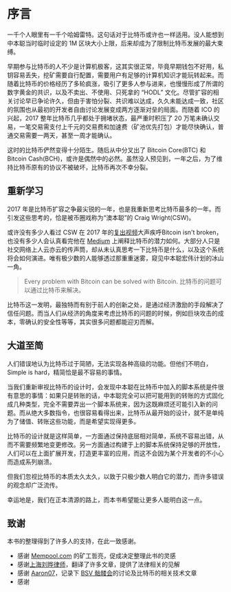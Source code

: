 # 序言

一千个人眼里有一千个哈姆雷特。这句话对于比特币或许也一样适用。没人能想到中本聪当时临时设定的 1M 区块大小上限，后来却成为了限制比特币发展的最大束缚。

早期参与比特币的人不少是计算机极客，这其实很正常，毕竟早期钱包不好用，私钥容易丢失，挖矿需要自行配置，需要用户有足够的计算机知识才能玩转起来。而随着比特币的价格经历了多轮疯涨，吸引了更多人参与进来，也慢慢形成了所谓的数字黄金的共识，以及不卖出、不使用、只死拿的 “HODL” 文化。尽管扩容的相关讨论早已争论许久，但由于害怕分裂、共识难以达成，久久未能达成一致，社区的氛围也从最初的开发者自由讨论发展变成两方逐渐对垒的局面。而随着 ICO 的兴起，2017 整年比特币几乎都处于拥堵状态，最严重时积压了 20 万笔未确认交易，一笔交易需支付上千元的交易费和加速费（矿池优先打包）才能尽快确认，普通交易需要一两天，甚至一周才能确认。

这时的比特币俨然变得十分陌生。随后从中分叉出了 Bitcoin Core(BTC) 和 Bitcoin Cash(BCH)，或许是偶然中的必然。虽然没人预见到，一年之后，为了维持比特币原有的协议不被破坏，比特币再次不幸分裂。



## 重新学习

2017 年是比特币扩容之争最尖锐的一年，也是我重新思考比特币最多的一年。而引发这些思考的，恰是被币圈戏称为“澳本聪”的 Craig Wright(CSW)。

或许没有多少人看过 CSW 在 2017 年的[复出视频](https://www.youtube.com/watch?v=v1_gxvx_QGo)大声疾呼Bitcoin isn't broken，也没有多少人会认真看完他在 [Medium](https://medium.com/@craig_10243) 上阐释比特币的潜力如何。大部分人只是社交网络上人云亦云的传声筒，却从未认真思考一下比特币是什么，以及这个系统将会如何演进。唯有极少数的人能够透过那重重迷雾，窥见中本聪宏伟计划的冰山一角。

> Every problem with Bitcoin can be solved with Bitcoin.
> 比特币的问题可以通过比特币来解决。

比特币这一发明，最独特而有别于前人的创新之处，是通过经济激励的手段解决了信任问题。而当人们从经济的角度来考虑比特币的问题的时候，例如巨块攻击的成本，零确认的安全性等等，其实很多问题都能迎刃而解。

## 大道至简

人们错误地认为比特币过于简陋，无法实现各种高级的功能。但他们不明白，Simple is hard，精简恰是最不容易的事情。

当我们重新审视比特币的设计时，会发现中本聪在比特币中加入的脚本系统是件很有意思的事情：如果只是转账的话，中本聪完全可以把可能用到的转账的方式固化成几种类型，完全不需要弄出一个脚本系统来，因为这既麻烦还可能引入新的问题。而从绝大多数指令，也很容易看得出来，比特币从最开始的设计，就不是单纯为了储值、转账这些功能，而是希望实现得更多。

比特币的设计就是这样简单，一方面通过保持底层相对简单，系统不容易出错，从而不需要频繁地变更修改。另一方面通过构建于上的脚本系统保持足够的开放性，人们可以在上面扩展开发，打造更丰富的应用，而这不会因为某个开发者的不小心而造成系列崩溃。

但我们忽视比特币的本质太久太久，以致于只极少数人明白它的潜力，而许多错误的观念却广泛流传。

幸运地是，我们在正本清源的路上，而本书希望能让更多人能明白这一点。

## 致谢

本书的整理得到了许多人的支持，在此一致感谢。

* 感谢 [Mempool.com](http://mempool.com/) 的矿工哲亮，促成决定整理此书的灵感
* 感谢[上海刘晔律师](https://www.weibo.com/p/1005051768963455)，翻译了许多文章，提供了法律相关的见解
* 感谢 [Aaron07](https://aaron67.cc)，记录下 [BSV 骷髅会](https://svskull.club)的讨论及比特币的相关技术文章
* 感谢

